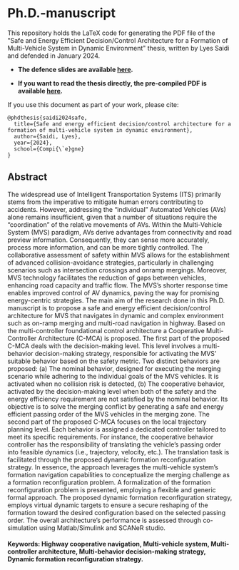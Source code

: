 # Ph.D.-manuscript

This repository holds the LaTeX code for generating the PDF file of the "Safe and Energy Efficient Decision/Control Architecture for a Formation of Multi-Vehicle System
in Dynamic Environment" thesis, written by Lyes Saidi and defended in January 2024.
- **The defence slides are available [here](https://saidilyes.github.io/PhD_Defense/).**
 
- **If you want to read the thesis directly, the pre-compiled PDF is available [here](https://saidilyes.github.io/#experience).**

If you use this document as part of your work, please cite:

```
@phdthesis{saidi2024safe,
  title={Safe and energy efficient decision/control architecture for a formation of multi-vehicle system in dynamic environment},
  author={Saidi, Lyes},
  year={2024},
  school={Compi{\`e}gne}
}
``` 
## Abstract 
The widespread use of Intelligent Transportation Systems (ITS) primarily stems from the
imperative to mitigate human errors contributing to accidents. However, addressing the
“individual” Automated Vehicles (AVs) alone remains insufficient, given that a number
of situations require the “coordination” of the relative movements of AVs.
Within the Multi-Vehicle System (MVS) paradigm, AVs derive advantages from connectivity
and road preview information. Consequently, they can sense more accurately,
process more information, and can be more tightly controlled. The collaborative assessment
of safety within MVS allows for the establishment of advanced collision-avoidance
strategies, particularly in challenging scenarios such as intersection crossings and onramp
mergings. Moreover, MVS technology facilitates the reduction of gaps between
vehicles, enhancing road capacity and traffic flow. The MVS’s shorter response time
enables improved control of AV dynamics, paving the way for promising energy-centric
strategies.
The main aim of the research done in this Ph.D. manuscript is to propose a safe and
energy efficient decision/control architecture for MVS that navigates in dynamic and complex
environment such as on-ramp merging and multi-road navigation in highway. Based
on the multi-controller foundational control architecture a Cooperative Multi-Controller
Architecture (C-MCA) is proposed.
The first part of the proposed C-MCA deals with the decision-making level. This level
involves a multi-behavior decision-making strategy, responsible for activating the MVS’
suitable behavior based on the safety metric. Two distinct behaviors are proposed: (a)
The nominal behavior, designed for executing the merging scenario while adhering to the
individual goals of the MVS vehicles. It is activated when no collision risk is detected,
(b) The cooperative behavior, activated by the decision-making level when both of the
safety and the energy efficiency requirement are not satisfied by the nominal behavior.
Its objective is to solve the merging conflict by generating a safe and energy efficient
passing order of the MVS vehicles in the merging zone.
The second part of the proposed C-MCA focuses on the local trajectory planning level.
Each behavior is assigned a dedicated controller tailored to meet its specific requirements.
For instance, the cooperative behavior controller has the responsibility of translating the
vehicle’s passing order into feasible dynamics (i.e., trajectory, velocity, etc.). The translation
task is facilitated through the proposed dynamic formation reconfiguration strategy.
In essence, the approach leverages the multi-vehicle system’s formation navigation capabilities
to conceptualize the merging challenge as a formation reconfiguration problem. A
formalization of the formation reconfiguration problem is presented, employing a flexible
and generic formal approach. The proposed dynamic formation reconfiguration strategy,
employs virtual dynamic targets to ensure a secure reshaping of the formation toward
the desired configuration based on the selected passing order. The overall architecture’s
performance is assessed through co-simulation using Matlab/Simulink and SCANeR studio.
#### Keywords: Highway cooperative navigation, Multi-vehicle system, Multi-controller architecture, Multi-behavior decision-making strategy, Dynamic formation reconfiguration strategy.

